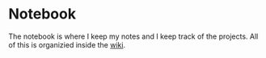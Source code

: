 # Notebook

The notebook is where I keep my notes and I keep track of the projects. All of this is organizied inside the [wiki](https://github.com/fonamental/Notebook/wiki).
